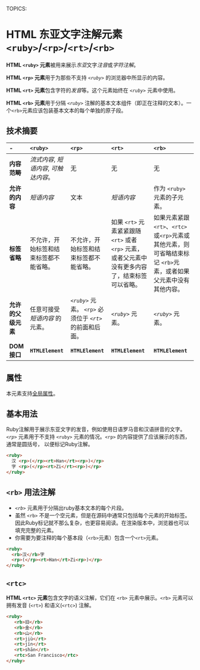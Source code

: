 TOPICS: <ruby>
        <rp>
        <rt>
        <rb>
        <rtc>

# HTML 东亚文字注解元素 `<ruby>`/`<rp>`/`<rt>`/`<rb>`

**HTML `<ruby>` 元素**被用来展示*东亚*文字*注音*或*字符注解*。

**HTML `<rp>` 元素**用于为那些不支持 *`<ruby>`* 的浏览器中所显示的内容。

**HTML `<rt>` 元素**包含字符的*发音*等。这个元素始终在 *`<ruby>`* 元素中使用。

**HTML `<rb>` 元素**用于分隔 *`<ruby>`* 注解的基本文本组件（即正在注释的文本）。一个`<rb>`元素应该包装基本文本的每个单独的原子段。

## 技术摘要

| - | `<ruby>` | `<rp>` | `<rt>` | `<rb>` |
| :-- | :-- | :-- | :-- | :-- |
| **内容范畴** | *流式内容*, *短语内容*, *可触达内容*。| 无 | 无 | 无 |
| **允许的内容** | *短语内容* | 文本 | *短语内容* | 作为 `<ruby>` 元素的子元素。|
| **标签省略** | 不允许，开始标签和结束标签都不能省略。| 不允许，开始标签和结束标签都不能省略。| 如果 `<rt>` 元素紧紧跟随 `<rt>` 或者 `<rp>` 元素，或者父元素中没有更多内容了，结束标签可以省略。| 如果元素紧跟`<rt>`、`<rtc>`或`<rp>`元素或其他元素，则可省略结束标记 `<rb>`元素，或者如果父元素中没有其他内容。|
| **允许的父级元素** | 任意可接受 *短语内容* 的元素。| *`<ruby>`* 元素。 `<rp>` 必须位于 *`<rt>`* 的前面和后面。| *`<ruby>`* 元素。| *`<ruby>`* 元素。|
| **DOM 接口** | **`HTMLElement`** | **`HTMLElement`** | **`HTMLElement`** | **`HTMLElement`** |

## 属性

本元素支持[全局属性](/zh-hans/webfrontend/HTML_Global_Attributes)。

## 基本用法

Ruby注解用于展示东亚文字的发音，例如使用日语罗马音和汉语拼音的文字。*`<rp>`* 元素用于不支持 `<ruby>` 元素的情况。`<rp>` 的内容提供了应该展示的东西，通常是圆括号，
以便标记Ruby注解。

```html
<ruby>
  汉 <rp>(</rp><rt>Han</rt><rp>)</rp>
  字 <rp>(</rp><rt>Zi</rt><rp>)</rp>
</ruby>
```

## `<rb>` 用法注解

- *`<rb>`* 元素用于分隔出ruby基本文本的每个片段。
- 虽然 `<rb>` 不是一个空元素，但是在源码中通常只包括每个元素的开始标签。因此Ruby标记就不那么复杂，也更容易阅读。在渲染版本中，浏览器也可以填充完整的元素。
- 你需要为要注释的每个基本段（`<rb>`元素）包含一个`<rt>`元素。

```html
<ruby>
  <rb>汉</rb>字
  <rp>(</rp><rt>Han</rt>Zi<rp>)</rp>
</ruby>
```

## `<rtc>`

**HTML `<rtc>` 元素**包含文字的语义注解，它们在 `<rb>` 元素中展示。`<rb>` 元素可以拥有发音 (`<rt>`) 和语义(`<rtc>`) 注解。

```html
<ruby>
   <rb>旧</rb>
   <rb>金</rb>
   <rb>山</rb>
   <rt>jiù</rt>
   <rt>jīn</rt>
   <rt>shān</rt>
   <rtc>San Francisco</rtc>
</ruby>
```
